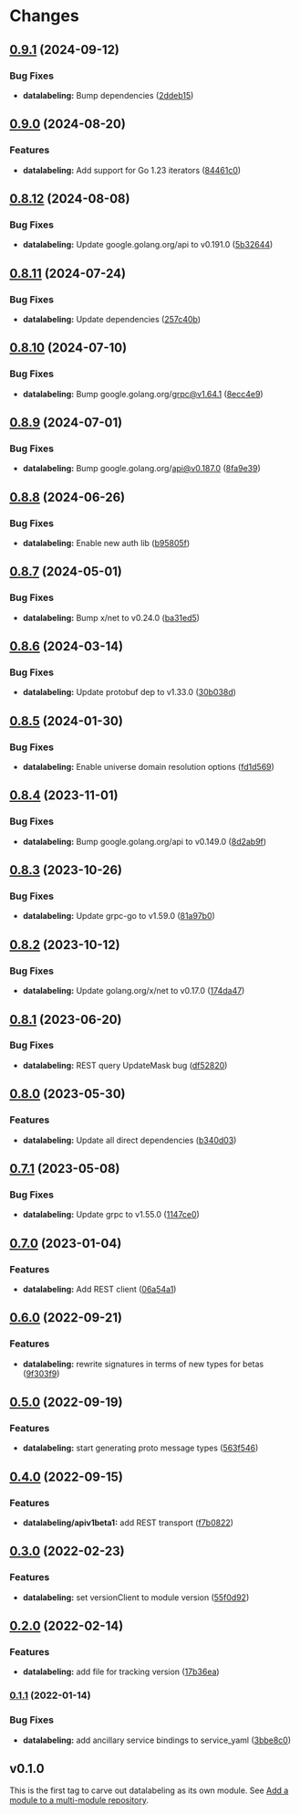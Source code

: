 # Changes

## [0.9.1](https://github.com/googleapis/google-cloud-go/compare/datalabeling/v0.9.0...datalabeling/v0.9.1) (2024-09-12)


### Bug Fixes

* **datalabeling:** Bump dependencies ([2ddeb15](https://github.com/googleapis/google-cloud-go/commit/2ddeb1544a53188a7592046b98913982f1b0cf04))

## [0.9.0](https://github.com/googleapis/google-cloud-go/compare/datalabeling/v0.8.12...datalabeling/v0.9.0) (2024-08-20)


### Features

* **datalabeling:** Add support for Go 1.23 iterators ([84461c0](https://github.com/googleapis/google-cloud-go/commit/84461c0ba464ec2f951987ba60030e37c8a8fc18))

## [0.8.12](https://github.com/googleapis/google-cloud-go/compare/datalabeling/v0.8.11...datalabeling/v0.8.12) (2024-08-08)


### Bug Fixes

* **datalabeling:** Update google.golang.org/api to v0.191.0 ([5b32644](https://github.com/googleapis/google-cloud-go/commit/5b32644eb82eb6bd6021f80b4fad471c60fb9d73))

## [0.8.11](https://github.com/googleapis/google-cloud-go/compare/datalabeling/v0.8.10...datalabeling/v0.8.11) (2024-07-24)


### Bug Fixes

* **datalabeling:** Update dependencies ([257c40b](https://github.com/googleapis/google-cloud-go/commit/257c40bd6d7e59730017cf32bda8823d7a232758))

## [0.8.10](https://github.com/googleapis/google-cloud-go/compare/datalabeling/v0.8.9...datalabeling/v0.8.10) (2024-07-10)


### Bug Fixes

* **datalabeling:** Bump google.golang.org/grpc@v1.64.1 ([8ecc4e9](https://github.com/googleapis/google-cloud-go/commit/8ecc4e9622e5bbe9b90384d5848ab816027226c5))

## [0.8.9](https://github.com/googleapis/google-cloud-go/compare/datalabeling/v0.8.8...datalabeling/v0.8.9) (2024-07-01)


### Bug Fixes

* **datalabeling:** Bump google.golang.org/api@v0.187.0 ([8fa9e39](https://github.com/googleapis/google-cloud-go/commit/8fa9e398e512fd8533fd49060371e61b5725a85b))

## [0.8.8](https://github.com/googleapis/google-cloud-go/compare/datalabeling/v0.8.7...datalabeling/v0.8.8) (2024-06-26)


### Bug Fixes

* **datalabeling:** Enable new auth lib ([b95805f](https://github.com/googleapis/google-cloud-go/commit/b95805f4c87d3e8d10ea23bd7a2d68d7a4157568))

## [0.8.7](https://github.com/googleapis/google-cloud-go/compare/datalabeling/v0.8.6...datalabeling/v0.8.7) (2024-05-01)


### Bug Fixes

* **datalabeling:** Bump x/net to v0.24.0 ([ba31ed5](https://github.com/googleapis/google-cloud-go/commit/ba31ed5fda2c9664f2e1cf972469295e63deb5b4))

## [0.8.6](https://github.com/googleapis/google-cloud-go/compare/datalabeling/v0.8.5...datalabeling/v0.8.6) (2024-03-14)


### Bug Fixes

* **datalabeling:** Update protobuf dep to v1.33.0 ([30b038d](https://github.com/googleapis/google-cloud-go/commit/30b038d8cac0b8cd5dd4761c87f3f298760dd33a))

## [0.8.5](https://github.com/googleapis/google-cloud-go/compare/datalabeling/v0.8.4...datalabeling/v0.8.5) (2024-01-30)


### Bug Fixes

* **datalabeling:** Enable universe domain resolution options ([fd1d569](https://github.com/googleapis/google-cloud-go/commit/fd1d56930fa8a747be35a224611f4797b8aeb698))

## [0.8.4](https://github.com/googleapis/google-cloud-go/compare/datalabeling/v0.8.3...datalabeling/v0.8.4) (2023-11-01)


### Bug Fixes

* **datalabeling:** Bump google.golang.org/api to v0.149.0 ([8d2ab9f](https://github.com/googleapis/google-cloud-go/commit/8d2ab9f320a86c1c0fab90513fc05861561d0880))

## [0.8.3](https://github.com/googleapis/google-cloud-go/compare/datalabeling/v0.8.2...datalabeling/v0.8.3) (2023-10-26)


### Bug Fixes

* **datalabeling:** Update grpc-go to v1.59.0 ([81a97b0](https://github.com/googleapis/google-cloud-go/commit/81a97b06cb28b25432e4ece595c55a9857e960b7))

## [0.8.2](https://github.com/googleapis/google-cloud-go/compare/datalabeling/v0.8.1...datalabeling/v0.8.2) (2023-10-12)


### Bug Fixes

* **datalabeling:** Update golang.org/x/net to v0.17.0 ([174da47](https://github.com/googleapis/google-cloud-go/commit/174da47254fefb12921bbfc65b7829a453af6f5d))

## [0.8.1](https://github.com/googleapis/google-cloud-go/compare/datalabeling/v0.8.0...datalabeling/v0.8.1) (2023-06-20)


### Bug Fixes

* **datalabeling:** REST query UpdateMask bug ([df52820](https://github.com/googleapis/google-cloud-go/commit/df52820b0e7721954809a8aa8700b93c5662dc9b))

## [0.8.0](https://github.com/googleapis/google-cloud-go/compare/datalabeling/v0.7.1...datalabeling/v0.8.0) (2023-05-30)


### Features

* **datalabeling:** Update all direct dependencies ([b340d03](https://github.com/googleapis/google-cloud-go/commit/b340d030f2b52a4ce48846ce63984b28583abde6))

## [0.7.1](https://github.com/googleapis/google-cloud-go/compare/datalabeling/v0.7.0...datalabeling/v0.7.1) (2023-05-08)


### Bug Fixes

* **datalabeling:** Update grpc to v1.55.0 ([1147ce0](https://github.com/googleapis/google-cloud-go/commit/1147ce02a990276ca4f8ab7a1ab65c14da4450ef))

## [0.7.0](https://github.com/googleapis/google-cloud-go/compare/datalabeling/v0.6.0...datalabeling/v0.7.0) (2023-01-04)


### Features

* **datalabeling:** Add REST client ([06a54a1](https://github.com/googleapis/google-cloud-go/commit/06a54a16a5866cce966547c51e203b9e09a25bc0))

## [0.6.0](https://github.com/googleapis/google-cloud-go/compare/datalabeling/v0.5.0...datalabeling/v0.6.0) (2022-09-21)


### Features

* **datalabeling:** rewrite signatures in terms of new types for betas ([9f303f9](https://github.com/googleapis/google-cloud-go/commit/9f303f9efc2e919a9a6bd828f3cdb1fcb3b8b390))

## [0.5.0](https://github.com/googleapis/google-cloud-go/compare/datalabeling/v0.4.0...datalabeling/v0.5.0) (2022-09-19)


### Features

* **datalabeling:** start generating proto message types ([563f546](https://github.com/googleapis/google-cloud-go/commit/563f546262e68102644db64134d1071fc8caa383))

## [0.4.0](https://github.com/googleapis/google-cloud-go/compare/datalabeling/v0.3.0...datalabeling/v0.4.0) (2022-09-15)


### Features

* **datalabeling/apiv1beta1:** add REST transport ([f7b0822](https://github.com/googleapis/google-cloud-go/commit/f7b082212b1e46ff2f4126b52d49618785c2e8ca))

## [0.3.0](https://github.com/googleapis/google-cloud-go/compare/datalabeling/v0.2.0...datalabeling/v0.3.0) (2022-02-23)


### Features

* **datalabeling:** set versionClient to module version ([55f0d92](https://github.com/googleapis/google-cloud-go/commit/55f0d92bf112f14b024b4ab0076c9875a17423c9))

## [0.2.0](https://github.com/googleapis/google-cloud-go/compare/datalabeling/v0.1.1...datalabeling/v0.2.0) (2022-02-14)


### Features

* **datalabeling:** add file for tracking version ([17b36ea](https://github.com/googleapis/google-cloud-go/commit/17b36ead42a96b1a01105122074e65164357519e))

### [0.1.1](https://www.github.com/googleapis/google-cloud-go/compare/datalabeling/v0.1.0...datalabeling/v0.1.1) (2022-01-14)


### Bug Fixes

* **datalabeling:** add ancillary service bindings to service_yaml ([3bbe8c0](https://www.github.com/googleapis/google-cloud-go/commit/3bbe8c0c558c06ef5865bb79eb228b6da667ddb3))

## v0.1.0

This is the first tag to carve out datalabeling as its own module. See
[Add a module to a multi-module repository](https://github.com/golang/go/wiki/Modules#is-it-possible-to-add-a-module-to-a-multi-module-repository).

